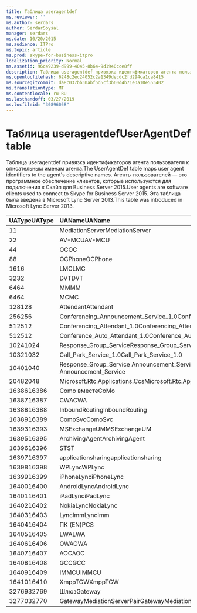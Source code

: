 ```yaml
---
title: Таблица useragentdef
ms.reviewer: ''
ms.author: serdars
author: SerdarSoysal
manager: serdars
ms.date: 10/20/2015
ms.audience: ITPro
ms.topic: article
ms.prod: skype-for-business-itpro
localization_priority: Normal
ms.assetid: 96c49239-d999-4045-8b64-9d1940cce8ff
description: Таблица useragentdef привязка идентификаторов агента пользователя к описательным именам агента. Агенты пользователей — это программное обеспечение клиентов, которые используются для подключения к Скайп для Business Server 2015. Эта таблица была введена в Microsoft Lync Server 2013.
ms.openlocfilehash: 6248c2ec24052c2a1349decdc2fd294ca1ca8415
ms.sourcegitcommit: da8c037bb30abf5d5cf3b60d4b71e3a10e553402
ms.translationtype: MT
ms.contentlocale: ru-RU
ms.lasthandoff: 03/27/2019
ms.locfileid: "30896058"
---
```

# <a name="useragentdef-table"></a><span data-ttu-id="ab635-105">Таблица useragentdef</span><span class="sxs-lookup"><span data-stu-id="ab635-105">UserAgentDef table</span></span>
 
<span data-ttu-id="ab635-106">Таблица useragentdef привязка идентификаторов агента пользователя к описательным именам агента.</span><span class="sxs-lookup"><span data-stu-id="ab635-106">The UserAgentDef table maps user agent identifiers to the agent's descriptive names.</span></span> <span data-ttu-id="ab635-107">Агенты пользователей — это программное обеспечение клиентов, которые используются для подключения к Скайп для Business Server 2015.</span><span class="sxs-lookup"><span data-stu-id="ab635-107">User agents are software clients used to connect to Skype for Business Server 2015.</span></span> <span data-ttu-id="ab635-108">Эта таблица была введена в Microsoft Lync Server 2013.</span><span class="sxs-lookup"><span data-stu-id="ab635-108">This table was introduced in Microsoft Lync Server 2013.</span></span>
  
|<span data-ttu-id="ab635-109">**UAType**</span><span class="sxs-lookup"><span data-stu-id="ab635-109">**UAType**</span></span>|<span data-ttu-id="ab635-110">**UAName**</span><span class="sxs-lookup"><span data-stu-id="ab635-110">**UAName**</span></span>|<span data-ttu-id="ab635-111">**UACategory**</span><span class="sxs-lookup"><span data-stu-id="ab635-111">**UACategory**</span></span>|
|:-----|:-----|:-----|
|<span data-ttu-id="ab635-112">1</span><span class="sxs-lookup"><span data-stu-id="ab635-112">1</span></span>  <br/> |<span data-ttu-id="ab635-113">MediationServer</span><span class="sxs-lookup"><span data-stu-id="ab635-113">MediationServer</span></span>  <br/> |<span data-ttu-id="ab635-114">MediationServer</span><span class="sxs-lookup"><span data-stu-id="ab635-114">MediationServer</span></span>  <br/> |
|<span data-ttu-id="ab635-115">2</span><span class="sxs-lookup"><span data-stu-id="ab635-115">2</span></span>  <br/> |<span data-ttu-id="ab635-116">AV-MCU</span><span class="sxs-lookup"><span data-stu-id="ab635-116">AV-MCU</span></span>  <br/> |<span data-ttu-id="ab635-117">AV-MCU</span><span class="sxs-lookup"><span data-stu-id="ab635-117">AV-MCU</span></span>  <br/> |
|<span data-ttu-id="ab635-118">4</span><span class="sxs-lookup"><span data-stu-id="ab635-118">4</span></span>  <br/> |<span data-ttu-id="ab635-119">OC</span><span class="sxs-lookup"><span data-stu-id="ab635-119">OC</span></span>  <br/> |<span data-ttu-id="ab635-120">OC</span><span class="sxs-lookup"><span data-stu-id="ab635-120">OC</span></span>  <br/> |
|<span data-ttu-id="ab635-121">8</span><span class="sxs-lookup"><span data-stu-id="ab635-121">8</span></span>  <br/> |<span data-ttu-id="ab635-122">OCPhone</span><span class="sxs-lookup"><span data-stu-id="ab635-122">OCPhone</span></span>  <br/> |<span data-ttu-id="ab635-123">OCPhone</span><span class="sxs-lookup"><span data-stu-id="ab635-123">OCPhone</span></span>  <br/> |
|<span data-ttu-id="ab635-124">16</span><span class="sxs-lookup"><span data-stu-id="ab635-124">16</span></span>  <br/> |<span data-ttu-id="ab635-125">LMC</span><span class="sxs-lookup"><span data-stu-id="ab635-125">LMC</span></span>  <br/> |<span data-ttu-id="ab635-126">LMC</span><span class="sxs-lookup"><span data-stu-id="ab635-126">LMC</span></span>  <br/> |
|<span data-ttu-id="ab635-127">32</span><span class="sxs-lookup"><span data-stu-id="ab635-127">32</span></span>  <br/> |<span data-ttu-id="ab635-128">DVT</span><span class="sxs-lookup"><span data-stu-id="ab635-128">DVT</span></span>  <br/> |<span data-ttu-id="ab635-129">DVT</span><span class="sxs-lookup"><span data-stu-id="ab635-129">DVT</span></span>  <br/> |
|<span data-ttu-id="ab635-130">64</span><span class="sxs-lookup"><span data-stu-id="ab635-130">64</span></span>  <br/> |<span data-ttu-id="ab635-131">ММ</span><span class="sxs-lookup"><span data-stu-id="ab635-131">MM</span></span>  <br/> |<span data-ttu-id="ab635-132">ММ</span><span class="sxs-lookup"><span data-stu-id="ab635-132">MM</span></span>  <br/> |
|<span data-ttu-id="ab635-133">64</span><span class="sxs-lookup"><span data-stu-id="ab635-133">64</span></span>  <br/> |<span data-ttu-id="ab635-134">MC</span><span class="sxs-lookup"><span data-stu-id="ab635-134">MC</span></span>  <br/> |<span data-ttu-id="ab635-135">ММ</span><span class="sxs-lookup"><span data-stu-id="ab635-135">MM</span></span>  <br/> |
|<span data-ttu-id="ab635-136">128</span><span class="sxs-lookup"><span data-stu-id="ab635-136">128</span></span>  <br/> |<span data-ttu-id="ab635-137">Attendant</span><span class="sxs-lookup"><span data-stu-id="ab635-137">Attendant</span></span>  <br/> |<span data-ttu-id="ab635-138">Attendant</span><span class="sxs-lookup"><span data-stu-id="ab635-138">Attendant</span></span>  <br/> |
|<span data-ttu-id="ab635-139">256</span><span class="sxs-lookup"><span data-stu-id="ab635-139">256</span></span>  <br/> |<span data-ttu-id="ab635-140">Conferencing_Announcement_Service_1.0</span><span class="sxs-lookup"><span data-stu-id="ab635-140">Conferencing_Announcement_Service_1.0</span></span>  <br/> |<span data-ttu-id="ab635-141">СЕРВЕР КЛИЕНТСКОГО ДОСТУПА</span><span class="sxs-lookup"><span data-stu-id="ab635-141">CAS</span></span>  <br/> |
|<span data-ttu-id="ab635-142">512</span><span class="sxs-lookup"><span data-stu-id="ab635-142">512</span></span>  <br/> |<span data-ttu-id="ab635-143">Conferencing_Attendant_1.0</span><span class="sxs-lookup"><span data-stu-id="ab635-143">Conferencing_Attendant_1.0</span></span>  <br/> |<span data-ttu-id="ab635-144">CAA</span><span class="sxs-lookup"><span data-stu-id="ab635-144">CAA</span></span>  <br/> |
|<span data-ttu-id="ab635-145">512</span><span class="sxs-lookup"><span data-stu-id="ab635-145">512</span></span>  <br/> |<span data-ttu-id="ab635-146">Conference_Auto_Attendant_1.0</span><span class="sxs-lookup"><span data-stu-id="ab635-146">Conference_Auto_Attendant_1.0</span></span>  <br/> |<span data-ttu-id="ab635-147">CAA</span><span class="sxs-lookup"><span data-stu-id="ab635-147">CAA</span></span>  <br/> |
|<span data-ttu-id="ab635-148">1024</span><span class="sxs-lookup"><span data-stu-id="ab635-148">1024</span></span>  <br/> |<span data-ttu-id="ab635-149">Response_Group_Service</span><span class="sxs-lookup"><span data-stu-id="ab635-149">Response_Group_Service</span></span>  <br/> |<span data-ttu-id="ab635-150">RGS</span><span class="sxs-lookup"><span data-stu-id="ab635-150">RGS</span></span>  <br/> |
|<span data-ttu-id="ab635-151">1032</span><span class="sxs-lookup"><span data-stu-id="ab635-151">1032</span></span>  <br/> |<span data-ttu-id="ab635-152">Call_Park_Service_1.0</span><span class="sxs-lookup"><span data-stu-id="ab635-152">Call_Park_Service_1.0</span></span>  <br/> |<span data-ttu-id="ab635-153">CPS</span><span class="sxs-lookup"><span data-stu-id="ab635-153">CPS</span></span>  <br/> |
|<span data-ttu-id="ab635-154">1040</span><span class="sxs-lookup"><span data-stu-id="ab635-154">1040</span></span>  <br/> |<span data-ttu-id="ab635-155">Response_Group_Service Announcement_Service</span><span class="sxs-lookup"><span data-stu-id="ab635-155">Response_Group_Service Announcement_Service</span></span>  <br/> |<span data-ttu-id="ab635-156">КАК</span><span class="sxs-lookup"><span data-stu-id="ab635-156">AS</span></span>  <br/> |
|<span data-ttu-id="ab635-157">2048</span><span class="sxs-lookup"><span data-stu-id="ab635-157">2048</span></span>  <br/> |<span data-ttu-id="ab635-158">Microsoft.Rtc.Applications.Ccs</span><span class="sxs-lookup"><span data-stu-id="ab635-158">Microsoft.Rtc.Applications.Ccs</span></span>  <br/> |<span data-ttu-id="ab635-159">CCS</span><span class="sxs-lookup"><span data-stu-id="ab635-159">CCS</span></span>  <br/> |
|<span data-ttu-id="ab635-160">16386</span><span class="sxs-lookup"><span data-stu-id="ab635-160">16386</span></span>  <br/> |<span data-ttu-id="ab635-161">Como вместе</span><span class="sxs-lookup"><span data-stu-id="ab635-161">CoMo</span></span>  <br/> |<span data-ttu-id="ab635-162">Como вместе</span><span class="sxs-lookup"><span data-stu-id="ab635-162">CoMo</span></span>  <br/> |
|<span data-ttu-id="ab635-163">16387</span><span class="sxs-lookup"><span data-stu-id="ab635-163">16387</span></span>  <br/> |<span data-ttu-id="ab635-164">CWA</span><span class="sxs-lookup"><span data-stu-id="ab635-164">CWA</span></span>  <br/> |<span data-ttu-id="ab635-165">CWA</span><span class="sxs-lookup"><span data-stu-id="ab635-165">CWA</span></span>  <br/> |
|<span data-ttu-id="ab635-166">16388</span><span class="sxs-lookup"><span data-stu-id="ab635-166">16388</span></span>  <br/> |<span data-ttu-id="ab635-167">InboundRouting</span><span class="sxs-lookup"><span data-stu-id="ab635-167">InboundRouting</span></span>  <br/> |<span data-ttu-id="ab635-168">InboundRouting</span><span class="sxs-lookup"><span data-stu-id="ab635-168">InboundRouting</span></span>  <br/> |
|<span data-ttu-id="ab635-169">16389</span><span class="sxs-lookup"><span data-stu-id="ab635-169">16389</span></span>  <br/> |<span data-ttu-id="ab635-170">ComoSvc</span><span class="sxs-lookup"><span data-stu-id="ab635-170">ComoSvc</span></span>  <br/> |<span data-ttu-id="ab635-171">ComoSvc</span><span class="sxs-lookup"><span data-stu-id="ab635-171">ComoSvc</span></span>  <br/> |
|<span data-ttu-id="ab635-172">16393</span><span class="sxs-lookup"><span data-stu-id="ab635-172">16393</span></span>  <br/> |<span data-ttu-id="ab635-173">MSExchangeUM</span><span class="sxs-lookup"><span data-stu-id="ab635-173">MSExchangeUM</span></span>  <br/> |<span data-ttu-id="ab635-174">ExUM</span><span class="sxs-lookup"><span data-stu-id="ab635-174">ExUM</span></span>  <br/> |
|<span data-ttu-id="ab635-175">16395</span><span class="sxs-lookup"><span data-stu-id="ab635-175">16395</span></span>  <br/> |<span data-ttu-id="ab635-176">ArchivingAgent</span><span class="sxs-lookup"><span data-stu-id="ab635-176">ArchivingAgent</span></span>  <br/> |<span data-ttu-id="ab635-177">ARCHAGENT</span><span class="sxs-lookup"><span data-stu-id="ab635-177">ARCHAGENT</span></span>  <br/> |
|<span data-ttu-id="ab635-178">16396</span><span class="sxs-lookup"><span data-stu-id="ab635-178">16396</span></span>  <br/> |<span data-ttu-id="ab635-179">ST</span><span class="sxs-lookup"><span data-stu-id="ab635-179">ST</span></span>  <br/> |<span data-ttu-id="ab635-180">ST</span><span class="sxs-lookup"><span data-stu-id="ab635-180">ST</span></span>  <br/> |
|<span data-ttu-id="ab635-181">16397</span><span class="sxs-lookup"><span data-stu-id="ab635-181">16397</span></span>  <br/> |<span data-ttu-id="ab635-182">applicationsharing</span><span class="sxs-lookup"><span data-stu-id="ab635-182">applicationsharing</span></span>  <br/> |<span data-ttu-id="ab635-183">ASMCU</span><span class="sxs-lookup"><span data-stu-id="ab635-183">ASMCU</span></span>  <br/> |
|<span data-ttu-id="ab635-184">16398</span><span class="sxs-lookup"><span data-stu-id="ab635-184">16398</span></span>  <br/> |<span data-ttu-id="ab635-185">WPLync</span><span class="sxs-lookup"><span data-stu-id="ab635-185">WPLync</span></span>  <br/> |<span data-ttu-id="ab635-186">WPLync</span><span class="sxs-lookup"><span data-stu-id="ab635-186">WPLync</span></span>  <br/> |
|<span data-ttu-id="ab635-187">16399</span><span class="sxs-lookup"><span data-stu-id="ab635-187">16399</span></span>  <br/> |<span data-ttu-id="ab635-188">iPhoneLync</span><span class="sxs-lookup"><span data-stu-id="ab635-188">iPhoneLync</span></span>  <br/> |<span data-ttu-id="ab635-189">iPhoneLync</span><span class="sxs-lookup"><span data-stu-id="ab635-189">iPhoneLync</span></span>  <br/> |
|<span data-ttu-id="ab635-190">16400</span><span class="sxs-lookup"><span data-stu-id="ab635-190">16400</span></span>  <br/> |<span data-ttu-id="ab635-191">AndroidLync</span><span class="sxs-lookup"><span data-stu-id="ab635-191">AndroidLync</span></span>  <br/> |<span data-ttu-id="ab635-192">AndroidLync</span><span class="sxs-lookup"><span data-stu-id="ab635-192">AndroidLync</span></span>  <br/> |
|<span data-ttu-id="ab635-193">16401</span><span class="sxs-lookup"><span data-stu-id="ab635-193">16401</span></span>  <br/> |<span data-ttu-id="ab635-194">iPadLync</span><span class="sxs-lookup"><span data-stu-id="ab635-194">iPadLync</span></span>  <br/> |<span data-ttu-id="ab635-195">iPadLync</span><span class="sxs-lookup"><span data-stu-id="ab635-195">iPadLync</span></span>  <br/> |
|<span data-ttu-id="ab635-196">16402</span><span class="sxs-lookup"><span data-stu-id="ab635-196">16402</span></span>  <br/> |<span data-ttu-id="ab635-197">NokiaLync</span><span class="sxs-lookup"><span data-stu-id="ab635-197">NokiaLync</span></span>  <br/> |<span data-ttu-id="ab635-198">NokiaLync</span><span class="sxs-lookup"><span data-stu-id="ab635-198">NokiaLync</span></span>  <br/> |
|<span data-ttu-id="ab635-199">16403</span><span class="sxs-lookup"><span data-stu-id="ab635-199">16403</span></span>  <br/> |<span data-ttu-id="ab635-200">LyncImm</span><span class="sxs-lookup"><span data-stu-id="ab635-200">LyncImm</span></span>  <br/> |<span data-ttu-id="ab635-201">LyncImm</span><span class="sxs-lookup"><span data-stu-id="ab635-201">LyncImm</span></span>  <br/> |
|<span data-ttu-id="ab635-202">16404</span><span class="sxs-lookup"><span data-stu-id="ab635-202">16404</span></span>  <br/> |<span data-ttu-id="ab635-203">ПК (EN)</span><span class="sxs-lookup"><span data-stu-id="ab635-203">PCS</span></span>  <br/> |<span data-ttu-id="ab635-204">ПК (EN)</span><span class="sxs-lookup"><span data-stu-id="ab635-204">PCS</span></span>  <br/> |
|<span data-ttu-id="ab635-205">16405</span><span class="sxs-lookup"><span data-stu-id="ab635-205">16405</span></span>  <br/> |<span data-ttu-id="ab635-206">LWA</span><span class="sxs-lookup"><span data-stu-id="ab635-206">LWA</span></span>  <br/> |<span data-ttu-id="ab635-207">LWA</span><span class="sxs-lookup"><span data-stu-id="ab635-207">LWA</span></span>  <br/> |
|<span data-ttu-id="ab635-208">16406</span><span class="sxs-lookup"><span data-stu-id="ab635-208">16406</span></span>  <br/> |<span data-ttu-id="ab635-209">OWA</span><span class="sxs-lookup"><span data-stu-id="ab635-209">OWA</span></span>  <br/> |<span data-ttu-id="ab635-210">OWA</span><span class="sxs-lookup"><span data-stu-id="ab635-210">OWA</span></span>  <br/> |
|<span data-ttu-id="ab635-211">16407</span><span class="sxs-lookup"><span data-stu-id="ab635-211">16407</span></span>  <br/> |<span data-ttu-id="ab635-212">AOC</span><span class="sxs-lookup"><span data-stu-id="ab635-212">AOC</span></span>  <br/> |<span data-ttu-id="ab635-213">AOC</span><span class="sxs-lookup"><span data-stu-id="ab635-213">AOC</span></span>  <br/> |
|<span data-ttu-id="ab635-214">16408</span><span class="sxs-lookup"><span data-stu-id="ab635-214">16408</span></span>  <br/> |<span data-ttu-id="ab635-215">GCC</span><span class="sxs-lookup"><span data-stu-id="ab635-215">GCC</span></span>  <br/> |<span data-ttu-id="ab635-216">GCC</span><span class="sxs-lookup"><span data-stu-id="ab635-216">GCC</span></span>  <br/> |
|<span data-ttu-id="ab635-217">16409</span><span class="sxs-lookup"><span data-stu-id="ab635-217">16409</span></span>  <br/> |<span data-ttu-id="ab635-218">IMMCU</span><span class="sxs-lookup"><span data-stu-id="ab635-218">IMMCU</span></span>  <br/> |<span data-ttu-id="ab635-219">IMMCU</span><span class="sxs-lookup"><span data-stu-id="ab635-219">IMMCU</span></span>  <br/> |
|<span data-ttu-id="ab635-220">16410</span><span class="sxs-lookup"><span data-stu-id="ab635-220">16410</span></span>  <br/> |<span data-ttu-id="ab635-221">XmppTGW</span><span class="sxs-lookup"><span data-stu-id="ab635-221">XmppTGW</span></span>  <br/> |<span data-ttu-id="ab635-222">XmppGateway</span><span class="sxs-lookup"><span data-stu-id="ab635-222">XmppGateway</span></span>  <br/> |
|<span data-ttu-id="ab635-223">32769</span><span class="sxs-lookup"><span data-stu-id="ab635-223">32769</span></span>  <br/> |<span data-ttu-id="ab635-224">Шлюз</span><span class="sxs-lookup"><span data-stu-id="ab635-224">Gateway</span></span>  <br/> |<span data-ttu-id="ab635-225">Шлюз</span><span class="sxs-lookup"><span data-stu-id="ab635-225">Gateway</span></span>  <br/> |
|<span data-ttu-id="ab635-226">32770</span><span class="sxs-lookup"><span data-stu-id="ab635-226">32770</span></span>  <br/> |<span data-ttu-id="ab635-227">GatewayMediationServerPair</span><span class="sxs-lookup"><span data-stu-id="ab635-227">GatewayMediationServerPair</span></span>  <br/> |<span data-ttu-id="ab635-228">GatewayMediationServerPair</span><span class="sxs-lookup"><span data-stu-id="ab635-228">GatewayMediationServerPair</span></span>  <br/> |
   

